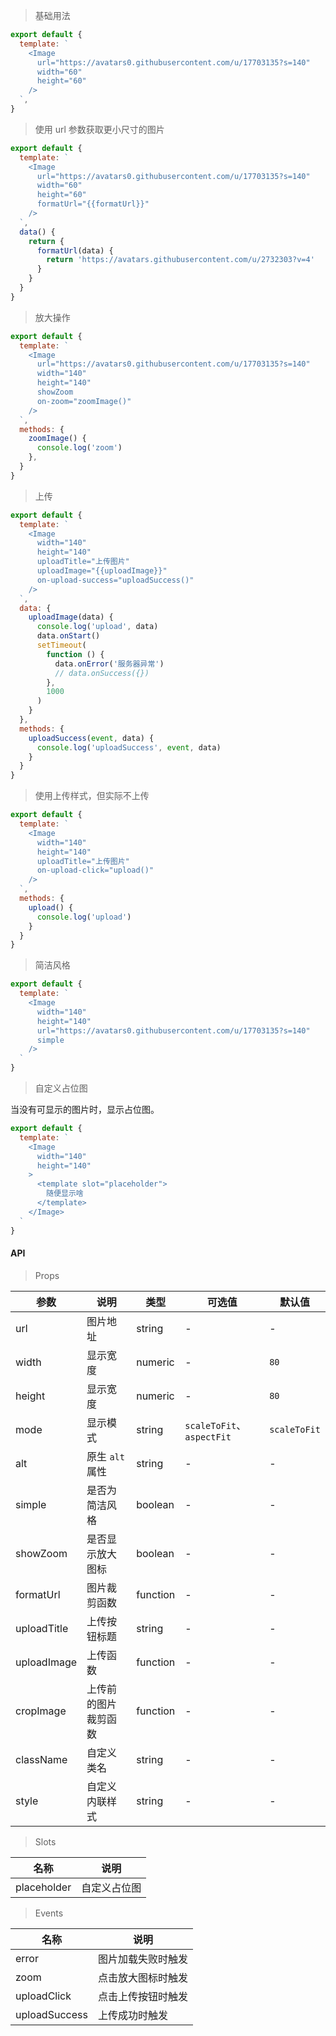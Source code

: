 > 基础用法

```js
export default {
  template: `
    <Image
      url="https://avatars0.githubusercontent.com/u/17703135?s=140"
      width="60"
      height="60"
    />
  `,
}
```

> 使用 url 参数获取更小尺寸的图片

```js
export default {
  template: `
    <Image
      url="https://avatars0.githubusercontent.com/u/17703135?s=140"
      width="60"
      height="60"
      formatUrl="{{formatUrl}}"
    />
  `,
  data() {
    return {
      formatUrl(data) {
        return 'https://avatars.githubusercontent.com/u/2732303?v=4'
      }
    }
  }
}
```

> 放大操作

```js
export default {
  template: `
    <Image
      url="https://avatars0.githubusercontent.com/u/17703135?s=140"
      width="140"
      height="140"
      showZoom
      on-zoom="zoomImage()"
    />
  `,
  methods: {
    zoomImage() {
      console.log('zoom')
    },
  }
}
```

> 上传

```js
export default {
  template: `
    <Image
      width="140"
      height="140"
      uploadTitle="上传图片"
      uploadImage="{{uploadImage}}"
      on-upload-success="uploadSuccess()"
    />
  `,
  data: {
    uploadImage(data) {
      console.log('upload', data)
      data.onStart()
      setTimeout(
        function () {
          data.onError('服务器异常')
          // data.onSuccess({})
        },
        1000
      )
    }
  },
  methods: {
    uploadSuccess(event, data) {
      console.log('uploadSuccess', event, data)
    }
  }
}
```

> 使用上传样式，但实际不上传

```js
export default {
  template: `
    <Image
      width="140"
      height="140"
      uploadTitle="上传图片"
      on-upload-click="upload()"
    />
  `,
  methods: {
    upload() {
      console.log('upload')
    }
  }
}
```

> 简洁风格

```js
export default {
  template: `
    <Image
      width="140"
      height="140"
      url="https://avatars0.githubusercontent.com/u/17703135?s=140"
      simple
    />
  `
}
```

> 自定义占位图

当没有可显示的图片时，显示占位图。

```js
export default {
  template: `
    <Image
      width="140"
      height="140"
    >
      <template slot="placeholder">
        随便显示啥
      </template>
    </Image>
  `
}
```


#### API

> Props

参数 | 说明 | 类型 | 可选值 | 默认值
---|---|---|---|---
url | 图片地址 | string | - | -
width | 显示宽度 | numeric | - | `80`
height | 显示宽度 | numeric | - | `80`
mode | 显示模式 | string | `scaleToFit`、`aspectFit` | `scaleToFit`
alt | 原生 `alt` 属性 | string | - | -
simple | 是否为简洁风格 | boolean | - | -
showZoom | 是否显示放大图标 | boolean | - | -
formatUrl | 图片裁剪函数 | function | - | -
uploadTitle | 上传按钮标题 | string | - | -
uploadImage | 上传函数 | function | - | -
cropImage | 上传前的图片裁剪函数 | function | - | -
className | 自定义类名 | string | - | -
style | 自定义内联样式 | string | - | -

> Slots

名称 | 说明
---|---
placeholder | 自定义占位图

> Events

名称 | 说明
---|---
error | 图片加载失败时触发
zoom | 点击放大图标时触发
uploadClick | 点击上传按钮时触发
uploadSuccess | 上传成功时触发
